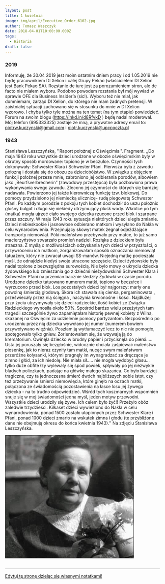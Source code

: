 ```yaml
---
layout: post
title: 1 kwietnia
image: img/april/Executive_Order_6102.jpg
author: Tomasz Waszczyk
date: 2018-04-01T10:00:00.000Z
tags:
  - Historia
draft: false
---
```


### 2019

Informuję, że 30.04 2019 jest moim ostatnim dniem pracy i od 1.05.2019 nie będę pracownikiem DI
Xelion i całej Grupy Pekao (właścicielem DI Xelion jest Bank Pekao SA). Rozstanie de iure jest za porozumieniem stron,
ale de facto nie miałem wyboru. Podobno powodem rozstania był mój wywiad w sprawie OFE dla Business Insider’a (sic!).
Wyboru też nie miał, jak domniemam, zarząd DI Xelion, do którego nie mam żadnych pretensji. W zaistniałej sytuacji zachowano
się w stosunku do mnie w DI Xelion wzorowo. I chyba tylko tyle można na ten temat (na tym etapie) powiedzieć. Forum na swoim blogu (https://lnkd.in/d8RfvkD ) będę nadal moderował. Mój telefon (695333325) zostaje ze mną, a prywatne
adresy email to: piotrw.kuczynski@gmail.com i piotr.kuczynski@upcpoczta.pl

### 1943

Stanisława Leszczyńska, ''Raport położnej z Oświęcimia''. Fragment.
,,Do maja 1943 roku wszystkie dzieci urodzone w obozie oświęcimskim były w okrutny sposób mordowane: topiono je w beczułce. Czynności tych dokonywały: Schwester Klara i Schwester Pfani. Pierwsza była z zawodu położną i dostała się do obozu za dzieciobójstwo. W związku z objęciem funkcji położnej przeze mnie, zabroniono jej odbierania porodów, albowiem jako „Beurfsverbrecherin” (zawodowy przestępca) była pozbawiona prawa wykonywania swego zawodu. Zlecono jej czynności do których się bardziej nadawała. Powierzono jej także kierowniczą funkcję tzw. blokowej. Do pomocy przydzielono jej niemiecką ulicznicę- rudą piegowatą Schwester Pfani. Po każdym porodzie z pokoju tych kobiet dochodził do uszu położnic głośny bulgot i długo się niekiedy utrzymujący plusk wody. Wkrótce po tym (matka) mogła ujrzeć ciało swojego dziecka rzucone przed blok i szarpane przez szczury. W maju 1943 roku sytuacja niektórych dzieci uległa zmianie. Dzieci niebieskookie i jasnowłose odbierano matkom i wysyłano do Nakła w celu wynarodowienia. Przejmujący skowyt matek żegnał odjeżdżające transporty niemowląt.
Póki maleństwo przebywało przy matce, to już samo macierzyństwo stwarzało promień nadziei. Rozłąka z dzieckiem była straszna. Z myślą o możliwościach odzyskania tych dzieci w przyszłości,
o przywróceniu ich matkom, zorganizowałam sposób oznaczania niemowląt tatuażem, który nie zwracał uwagi SS-manów. Niejedną matkę pocieszała myśl, że odnajdzie kiedyś swoje
utracone szczęście. Dzieci żydowskie były nadal topione z bezwzględna surowością. Nie było mowy o ukryciu dziecka żydowskiego lub zmieszania go z dziećmi nieżydowskimi Schwester Klara i Schwester Pfani na przemian bacznie śledziły Żydówki w czasie porodu. Urodzone dziecko tatuowano numerem matki, topiono w beczułce i wyrzucono przed blok. Los pozostałych dzieci był najgorszy: marły one powolną śmiercią głodową. Skóra ich stawała się cienka, pergaminowata , przeświecały przez nią ścięgna , naczynia krwionośne i kości. Najdłużej przy życiu utrzymywały się dzieci radzieckie, ilość kobiet ze Związku Radzieckiego wynosiła około 50%. Spośród bardzo wielu przeżytych tam tragedii szczególnie żywo zapamiętałam historię pewnej kobiety z Wilna, skazanej na Oświęcim za udzielenie pomocy partyzantom. Bezpośrednio po urodzeniu przez nią dziecka wywołano jej numer (numerem bowiem przywoływano więźnia). Poszłam ją wytłumaczyć lecz to nic nie pomogło, spotęgowało tylko gniew. Zorientowałam się, że wzywają ją do krematorium. Owinęła dziecko w brudny papier i przycisnęła do piersi….. Usta jej poruszały się bezgłośnie, widocznie chciała zaśpiewać maleństwu piosenkę, jak to nieraz czyniły tam matki, nucąc swym maleństwom przeróżne
kołysanki, którymi pragnęły im wynagradzać za dręczące je zimno i głód, za ich niedolę. Nie miała sił….. nie mogła wydobyć głosu… tylko duże obfite łzy wylewały się spod powiek, spływały po jej niezwykle bladych policzkach, padając na główkę małego skazańca. Co było bardziej tragiczne, czy ta jednoczesna śmierć dwóch najbliższych sobie istot, czy też przeżywanie śmierci niemowlęcia, które ginęło na oczach matki, połączona ze świadomością pozostawienia na łasce losu jej żywego dziecka - na to trudno odpowiedzieć. Wśród tych koszmarnych wspomnień snuje się w mej świadomości jedna myśl, jeden motyw przewodni. Wszystkie dzieci urodziły się żywe. Ich celem było żyć!! Przeżyło obóz zaledwie trzydzieści. Kilkaset dzieci wywieziono do Nakła w celu wynarodowienia, ponad 1500 zostało utopionych przez Schwester Klarę i Pfani, ponad 1000 dzieci zmarło na wskutek zimna i głodu
(te przybliżone dane nie obejmują okresu do końca kwietnia 1943).''
Na zdjęciu Stanisława Leszczyńska.

<img src="./img/april/leszczynska.jpg"/><br><br>

---

<a href="https://github.com/TomaszWaszczyk/historia.waszczyk.com/edit/master/src/content/april-1.md" target="_blank">Edytuj tę stronę dzieląc się własnymi notatkami!</a>

